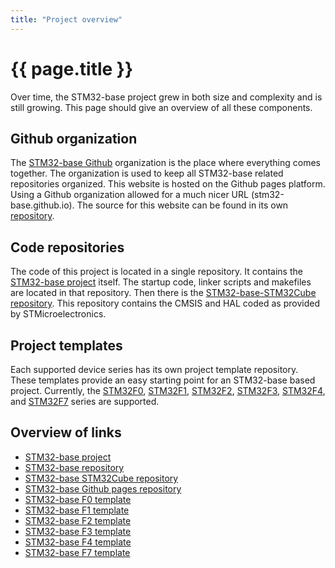 ```yaml
---
title: "Project overview"
---
```


# {{ page.title }}

Over time, the STM32-base project grew in both size and complexity and is still growing. This page should give an overview of all these components.

## Github organization

The [STM32-base Github](https://github.com/STM32-base) organization is the place where everything comes together. The organization is used to keep all STM32-base related repositories organized. This website is hosted on the Github pages platform. Using a Github organization allowed for a much nicer URL (stm32-base.github.io). The source for this website can be found in its own [repository](https://github.com/STM32-base/STM32-base.github.io).

## Code repositories

The code of this project is located in a single repository. It contains the [STM32-base project](https://github.com/STM32-base/STM32-base) itself. The startup code, linker scripts and makefiles are located in that repository. Then there is the [STM32-base-STM32Cube repository](https://github.com/STM32-base/STM32-base-STM32Cube). This repository contains the CMSIS and HAL coded as provided by STMicroelectronics.

## Project templates

Each supported device series has its own project template repository. These templates provide an easy starting point for an STM32-base based project. Currently, the [STM32F0](https://github.com/STM32-base/STM32-base-F0-template), [STM32F1](https://github.com/STM32-base/STM32-base-F1-template), [STM32F2](https://github.com/STM32-base/STM32-base-F2-template), [STM32F3](https://github.com/STM32-base/STM32-base-F3-template), [STM32F4](https://github.com/STM32-base/STM32-base-F4-template), and [STM32F7](https://github.com/STM32-base/STM32-base-F7-template) series are supported.

## Overview of links

 * [STM32-base project](https://github.com/STM32-base)
 * [STM32-base repository](https://github.com/STM32-base/STM32-base)
 * [STM32-base STM32Cube repository](https://github.com/STM32-base/STM32-base-STM32Cube)
 * [STM32-base Github pages repository](https://github.com/STM32-base/STM32-base.github.io)
 * [STM32-base F0 template](https://github.com/STM32-base/STM32-base-F0-template)
 * [STM32-base F1 template](https://github.com/STM32-base/STM32-base-F1-template)
 * [STM32-base F2 template](https://github.com/STM32-base/STM32-base-F2-template)
 * [STM32-base F3 template](https://github.com/STM32-base/STM32-base-F3-template)
 * [STM32-base F4 template](https://github.com/STM32-base/STM32-base-F4-template)
 * [STM32-base F7 template](https://github.com/STM32-base/STM32-base-F7-template)
